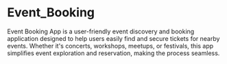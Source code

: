 # Event_Booking
Event Booking App is a user-friendly event discovery and booking application designed to help users easily find and secure tickets for nearby events. Whether it's concerts, workshops, meetups, or festivals, this app simplifies event exploration and reservation, making the process seamless.
